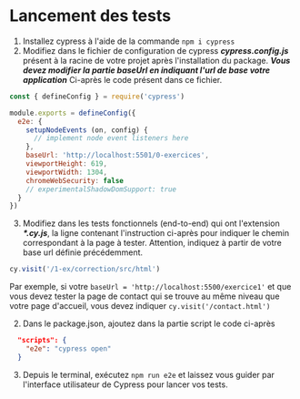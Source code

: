 # Lancement des tests

1. Installez cypress à l'aide de la commande `npm i cypress`
2. Modifiez dans le fichier de configuration de cypress ***cypress.config.js*** présent  à la racine de votre projet après l'installation du package.
***Vous devez modifier la partie baseUrl en indiquant l'url de base votre application***
Ci-après le code présent dans ce fichier.
```js
const { defineConfig } = require('cypress')

module.exports = defineConfig({
  e2e: {
    setupNodeEvents (on, config) {
      // implement node event listeners here
    },
    baseUrl: 'http://localhost:5501/0-exercices',
    viewportHeight: 619,
    viewportWidth: 1304,
    chromeWebSecurity: false
    // experimentalShadowDomSupport: true
  }
})
```
3. Modifiez dans les tests fonctionnels (end-to-end) qui ont l'extension ***\*.cy.js***, la ligne contenant l'instruction ci-après pour indiquer le chemin correspondant à la page à tester. Attention, indiquez à partir de votre base url définie précédemment.

```js
cy.visit('/1-ex/correction/src/html')
```
Par exemple, si votre `baseUrl = 'http://localhost:5500/exercice1'` et que vous devez tester la page de contact qui se trouve au même niveau que votre page d'accueil, vous devez indiquer `cy.visit('/contact.html')`

2. Dans le package.json, ajoutez dans la partie script le code ci-après
```json
  "scripts": {
    "e2e": "cypress open"
  }
```
3. Depuis le terminal, exécutez `npm run e2e` et laissez vous guider par l'interface utilisateur de Cypress pour lancer vos tests.